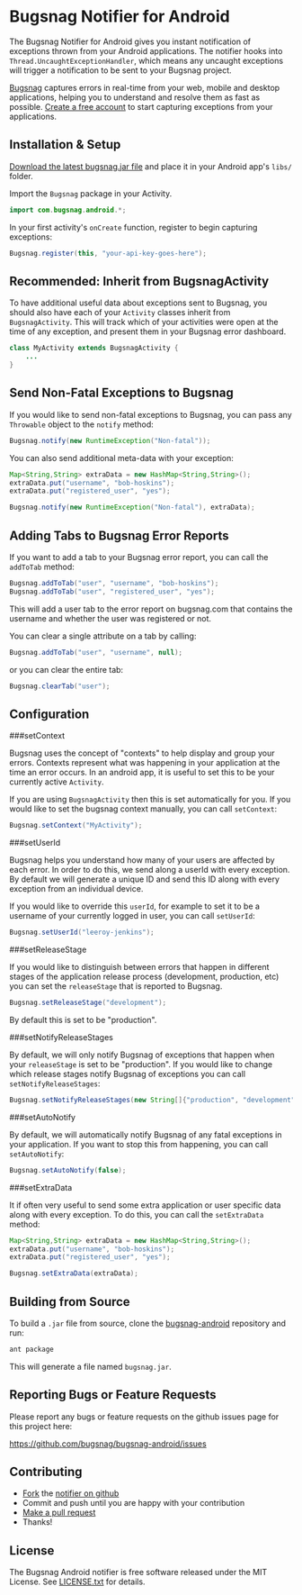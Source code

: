 Bugsnag Notifier for Android
============================

The Bugsnag Notifier for Android gives you instant notification of exceptions
thrown from your Android applications. 
The notifier hooks into `Thread.UncaughtExceptionHandler`, which means any 
uncaught exceptions will trigger a notification to be sent to your Bugsnag
project.

[Bugsnag](http://bugsnag.com) captures errors in real-time from your web, 
mobile and desktop applications, helping you to understand and resolve them 
as fast as possible. [Create a free account](http://bugsnag.com) to start 
capturing exceptions from your applications.


Installation & Setup
--------------------

[Download the latest bugsnag.jar file](https://github.com/downloads/bugsnag/bugsnag-android/bugsnag-1.0.1.jar)
and place it in your Android app's `libs/` folder.

Import the `Bugsnag` package in your Activity.

```java
import com.bugsnag.android.*;
```

In your first activity's `onCreate` function, register to begin capturing 
exceptions:

```java
Bugsnag.register(this, "your-api-key-goes-here");
```


Recommended: Inherit from BugsnagActivity
-----------------------------------------

To have additional useful data about exceptions sent to Bugsnag, you should
also have each of your `Activity` classes inherit from `BugsnagActivity`.
This will track which of your activities were open at the time of
any exception, and present them in your Bugsnag error dashboard.

```java
class MyActivity extends BugsnagActivity {
    ...
}
```


Send Non-Fatal Exceptions to Bugsnag
------------------------------------

If you would like to send non-fatal exceptions to Bugsnag, you can pass any
`Throwable` object to the `notify` method:

```java
Bugsnag.notify(new RuntimeException("Non-fatal"));
```

You can also send additional meta-data with your exception:

```java
Map<String,String> extraData = new HashMap<String,String>();
extraData.put("username", "bob-hoskins");
extraData.put("registered_user", "yes");

Bugsnag.notify(new RuntimeException("Non-fatal"), extraData);
```

Adding Tabs to Bugsnag Error Reports
------------------------------------

If you want to add a tab to your Bugsnag error report, you can call the `addToTab` method:

```java
Bugsnag.addToTab("user", "username", "bob-hoskins");
Bugsnag.addToTab("user", "registered_user", "yes");
```

This will add a user tab to the error report on bugsnag.com that contains the username and whether the user was registered or not.

You can clear a single attribute on a tab by calling:

```java
Bugsnag.addToTab("user", "username", null);
```

or you can clear the entire tab:

```java
Bugsnag.clearTab("user");
```

Configuration
-------------

###setContext

Bugsnag uses the concept of "contexts" to help display and group your
errors. Contexts represent what was happening in your application at the
time an error occurs. In an android app, it is useful to set this to be 
your currently active `Activity`.
    
If you are using `BugsnagActivity` then this is set automatically for you.
If you would like to set the bugsnag context manually, you can call 
`setContext`:

```java
Bugsnag.setContext("MyActivity");
```

###setUserId

Bugsnag helps you understand how many of your users are affected by each
error. In order to do this, we send along a userId with every exception. 
By default we will generate a unique ID and send this ID along with every 
exception from an individual device.
    
If you would like to override this `userId`, for example to set it to be a
username of your currently logged in user, you can call `setUserId`:

```java
Bugsnag.setUserId("leeroy-jenkins");
```

###setReleaseStage

If you would like to distinguish between errors that happen in different
stages of the application release process (development, production, etc)
you can set the `releaseStage` that is reported to Bugsnag.

```java
Bugsnag.setReleaseStage("development");
```
    
By default this is set to be "production".

###setNotifyReleaseStages

By default, we will only notify Bugsnag of exceptions that happen when 
your `releaseStage` is set to be "production". If you would like to 
change which release stages notify Bugsnag of exceptions you can
call `setNotifyReleaseStages`:
    
```java
Bugsnag.setNotifyReleaseStages(new String[]{"production", "development"});
```

###setAutoNotify

By default, we will automatically notify Bugsnag of any fatal exceptions
in your application. If you want to stop this from happening, you can call
`setAutoNotify`:
    
```java
Bugsnag.setAutoNotify(false);
```

###setExtraData

It if often very useful to send some extra application or user specific 
data along with every exception. To do this, you can call the
`setExtraData` method:
    
```java
Map<String,String> extraData = new HashMap<String,String>();
extraData.put("username", "bob-hoskins");
extraData.put("registered_user", "yes");

Bugsnag.setExtraData(extraData);
```

Building from Source
--------------------

To build a `.jar` file from source, clone the [bugsnag-android](https://github.com/bugsnag/bugsnag-android) repository 
and run:

```bash
ant package
```

This will generate a file named `bugsnag.jar`.


Reporting Bugs or Feature Requests
----------------------------------

Please report any bugs or feature requests on the github issues page for this
project here:

<https://github.com/bugsnag/bugsnag-android/issues>


Contributing
------------

-   [Fork](https://help.github.com/articles/fork-a-repo) the [notifier on github](https://github.com/bugsnag/bugsnag-android)
-   Commit and push until you are happy with your contribution
-   [Make a pull request](https://help.github.com/articles/using-pull-requests)
-   Thanks!


License
-------

The Bugsnag Android notifier is free software released under the MIT License. 
See [LICENSE.txt](https://github.com/bugsnag/bugsnag-android/blob/master/LICENSE.txt) for details.